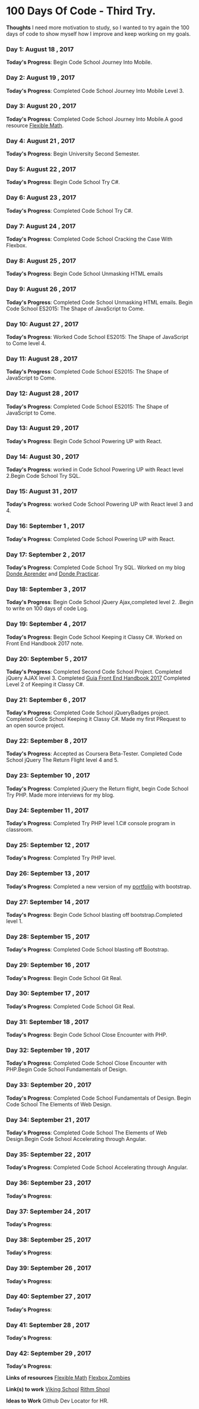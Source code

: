 # 100 Days Of Code - Third Try. 
**Thoughts** I need more motivation to study, so I wanted to try again the 100 days of code to show myself how I improve and keep working on my goals.

### Day 1: August 18 , 2017
**Today's Progress**: Begin Code School Journey Into Mobile. 
### Day 2: August 19 , 2017
**Today's Progress**: Completed Code School Journey Into Mobile Level 3.
### Day 3: August 20 , 2017
**Today's Progress**: Completed Code School Journey Into Mobile.A good resource [Flexible Math](http://responsv.com/flexible-math/).
### Day 4: August 21 , 2017
**Today's Progress**: Begin University Second Semester.

### Day 5: August 22 , 2017
**Today's Progress**: Begin Code School Try C#. 

### Day 6: August 23 , 2017
**Today's Progress**: Completed Code School Try C#.  

### Day 7: August 24 , 2017
**Today's Progress**: Completed Code School Cracking the Case With Flexbox.

### Day 8: August 25 , 2017
**Today's Progress**: Begin Code School Unmasking HTML emails  

### Day 9: August 26 , 2017
**Today's Progress**: Completed Code School Unmasking HTML emails. Begin Code School ES2015: The Shape of JavaScript to Come.

### Day 10: August 27 , 2017
**Today's Progress**: Worked Code School ES2015: The Shape of JavaScript to Come level 4.

### Day 11: August 28 , 2017
**Today's Progress**: Completed Code School ES2015: The Shape of JavaScript to Come.

### Day 12: August 28 , 2017
**Today's Progress**: Completed Code School ES2015: The Shape of JavaScript to Come.

### Day 13: August 29 , 2017
**Today's Progress**: Begin Code School Powering UP with React.

### Day 14: August 30 , 2017
**Today's Progress**: worked in Code School Powering UP with React level 2.Begin  Code School Try SQL.

### Day 15: August 31 , 2017
**Today's Progress**: worked Code School Powering UP with React level 3 and 4.

### Day 16: September 1 , 2017
**Today's Progress**: Completed Code School Powering UP with React.

### Day 17: September 2 , 2017
**Today's Progress**: Completed Code School Try SQL. Worked on my blog [Donde Aprender](http://alvaromesa.com/blog/notas/lecturas/moocs.html) and [Donde Practicar](http://alvaromesa.com/blog/notas/lecturas/practicar.html).

### Day 18: September 3 , 2017
**Today's Progress**: Begin Code School jQuery Ajax,completed level 2. .Begin to write on 100 days of code Log.
### Day 19: September 4 , 2017
**Today's Progress**: Begin Code School Keeping it Classy C#. Worked on Front End Handbook 2017 note.
### Day 20: September 5 , 2017
**Today's Progress**: Completed Second Code School Project. Completed jQuery AJAX level 3. 
Completed [Guia Front End Handbook 2017](http://alvaromesa.com/blog/guias/feh2017.html)
Completed Level 2 of Keeping it Classy C#.
### Day 21: September 6 , 2017
**Today's Progress**: Completed Code School jQueryBadges project.
Completed Code School Keeping it Classy C#.
Made my first PRequest to an open source project.
### Day 22: September 8 , 2017
**Today's Progress**: Accepted as Coursera Beta-Tester.
Completed Code School jQuery The Return Flight level 4 and 5.
### Day 23: September 10  , 2017
**Today's Progress**: Completed jQuery the Return flight, begin Code School Try PHP. Made more interviews for my blog.
### Day 24: September 11 , 2017
**Today's Progress**:  Completed Try PHP level 1.C# console program in classroom.
### Day 25: September 12 , 2017
**Today's Progress**:  Completed Try PHP level.
### Day 26: September 13 , 2017
**Today's Progress**:   Completed a new version of my [portfolio](http://alvaromesa.com/)  with bootstrap.
### Day 27: September 14 , 2017
**Today's Progress**:   Begin Code School  blasting off bootstrap.Completed level 1.
### Day 28: September 15 , 2017
**Today's Progress**: Completed Code School  blasting off  Bootstrap. 
### Day 29: September 16 , 2017
**Today's Progress**: Begin Code School Git Real.
### Day 30: September 17 , 2017
**Today's Progress**: Completed Code School Git Real.
### Day 31: September 18 , 2017
**Today's Progress**: Begin Code School Close Encounter with PHP.
### Day 32: September 19 , 2017
**Today's Progress**:  Completed Code School Close Encounter with PHP.Begin  Code School Fundamentals of Design.
### Day 33: September 20 , 2017
**Today's Progress**:  Completed Code School Fundamentals of Design. Begin Code School The Elements of Web Design.
### Day 34: September 21 , 2017
**Today's Progress**:  Completed Code School The Elements of Web Design.Begin Code School Accelerating through Angular.
### Day 35: September 22 , 2017
**Today's Progress**:  Completed Code School Accelerating through Angular.
### Day 36: September 23 , 2017
**Today's Progress**:  
### Day 37: September 24 , 2017
**Today's Progress**:  
### Day 38: September 25 , 2017
**Today's Progress**:  
### Day 39: September 26 , 2017
**Today's Progress**:  
### Day 40: September 27 , 2017
**Today's Progress**:  
### Day 41: September 28 , 2017
**Today's Progress**:  
### Day 42: September 29 , 2017
**Today's Progress**:  



**Links of   resources**
 [Flexible Math](http://responsv.com/flexible-math/)
 [Flexbox Zombies](http://geddski.teachable.com)

**Link(s) to work**
 [Viking School](http://www.vikingcodeschool.com/dashboard/)
 [Rithm Shool](https://www.rithmschool.com)
 
 **Ideas to Work**
 Github Dev Locator for HR.
 
